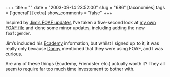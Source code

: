 +++
title = ""
date = "2003-09-14 23:52:00"
slug = "686"
[taxonomies]
tags = ['general']
[extra]
show_comments = "false"
+++

Inspired by [Jim’s FOAF updates](http://www.feetup.org/blog/2003/Sep/12#FoafUpdates) I’ve taken a five-second look at [my own FOAF file](http://philwilson.org/philfoaf.rdf) and done some minor updates, including adding the new `foaf:gender`.

Jim’s included his [Ecademy](http://www.ecademy.com/) information, but whilst I signed up to it, it was really only because [Danny](http://dannyayers.com/) mentioned that they were using FOAF, and I was curious.

Are any of these things (Ecademy, Friendster etc.) actually worth it? They all seem to require far too much time investement to bother with.

